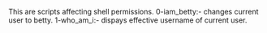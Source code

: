 This are scripts affecting shell permissions.
0-iam_betty:- changes current user to betty.
1-who_am_i:- dispays effective username of current user.
